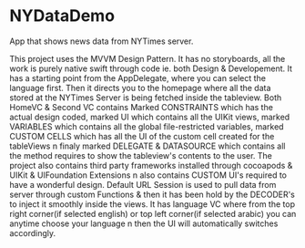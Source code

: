 # NYDataDemo
App that shows news data from NYTimes server.

This project uses the MVVM Design Pattern.
It has no storyboards, all the work is purely native swift through code ie. both Design & Developement.
It has a starting point from the AppDelegate, where you can select the language first.
Then it directs you to the homepage where all the data stored at the NYTimes Server is being fetched inside the tableview.
Both HomeVC & Second VC contains Marked CONSTRAINTS which has the actual design coded, marked UI which contains all the UIKit
views, marked VARIABLES which contains all the global file-restricted variables, marked CUSTOM CELLS which has all the UI of
the custom cell created for the tableViews n finaly marked DELEGATE & DATASOURCE which contains all the method requires to show
the tableview's contents to the user.
The project also contains third party frameworks installed through cocoapods & UIKit & UIFoundation Extensions n also contains
CUSTOM UI's required to have a wonderful design.
Default URL Session is used to pull data from server through custom Functions & 
then it has been hold by the DECODER's to inject it smoothly inside the views.
It has language VC where from the top right corner(if selected english) or top left corner(if selected arabic) you can anytime 
choose your language n then the UI will automatically switches accordingly.

